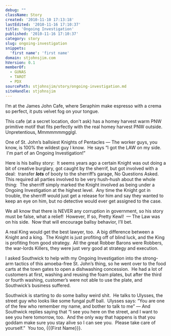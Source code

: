 ```yaml
---
debug: ""
className: Story
created: '2010-11-10 17:13:18'
lastEdited: '2010-11-16 17:10:37'
title: 'Ongoing Investigation'
published: '2010-11-16 17:10:37'
category: story
slug: ongoing-investigation
snippets:
  'first name': 'first name'
domain: stjohnsjim.com
hVersion: 0.1
memberOf:
  - GUNAS
  - TAROT
  - PDX
sourcePath: stjohnsjim/story/ongoing-investigation.md
siteHandle: stjohnsjim
---
```

I&rsquo;m at the James John Cafe, where Seraphim make espresso with a crema so perfect, it puts velvet fog on your tongue.

This cafe (at a secret location, don't ask) has a homey harvest warm PNW primitive motif that fits perfectly with the real homey harvest PNW outside.&nbsp; Unpretentious, Mmmmmmmgglgl.

One of St. John&rsquo;s ballsiest Knights of Pentacles &mdash; The worker guys, you know, is 100% the wildest guy I know.&nbsp; He says &ldquo;I got the LAW on my side. &nbsp;I'm part of an Ongoing Investigation!&rdquo;

Here is his ballsy story:&nbsp; It seems years ago a certain Knight was out doing a bit of creative burglary, got caught by the sherrif, but got involved with a deal: &nbsp;transfer **_lots_** of booty to the sherriff&rsquo;s garage, No Questions Asked.&nbsp; This required all parties involved to be very hush-hush about the whole thing:&nbsp; The sherriff simply marked the Knight involved as being under a Ongoing Investigation at the highest level.&nbsp; Any time the Knight got in trouble, the sherriff would just get a release for him and say they wanted to keep an eye on him, but no detective would ever get assigned to the case.

We all know that there is NEVER any corruption in government, so his story must be false, what a relief! &nbsp;However, If so, Pretty Kewl! &nbsp;&mdash; The Law was on his side.&nbsp; Now that will encourage ballsy behavior, I&rsquo;ll bet.

A real King would get the best lawyer, too.&nbsp; A big difference between a Knight and a king.&nbsp; The Knight is just profiting off of blind luck, and the King is profiting from good strategy.&nbsp; All the great Robber Barons were Robbers, the war-lords Killers, they were just very good at strategy and execution.

I asked Southwick to help with my Ongoing Investigation into the strong-arm tactics of this amoeba-free St. John&rsquo;s thing, so he went over to the food carts at the town gates to open a dishwashing concession.&nbsp; He had a lot of customers at first, washing and reusing the foam plates, but after the third or fourth washing, customer&rsquo;s were not able to use the plate, and Southwick&rsquo;s business suffered.

Southwick is starting to do some ballsy weird shit.&nbsp; He talks to Ulysses, the street guy who looks like some fungal puff ball. &nbsp;Ulysses says: &ldquo;You are one of the few who remember my name, and bother to talk to me&rdquo; &mdash; And Southwick replies saying that &ldquo;I see you here on the street, and I want to see you here tomorrow, too.&nbsp; And the only way that happens is that you goddam make sure you stay alive so I can see you.&nbsp; Please take care of yourself.&rdquo; &nbsp;You too, {{{First Name}}}.


